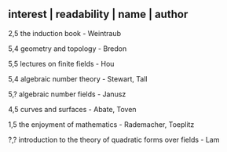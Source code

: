 
interest | readability | name | author
---------------------------------------
2,5   the induction book - Weintraub
   
5,4   geometry and topology - Bredon

5,5   lectures on finite fields - Hou

5,4   algebraic number theory - Stewart, Tall

5,?   algebraic number fields - Janusz

4,5   curves and surfaces - Abate, Toven

1,5   the enjoyment of mathematics - Rademacher, Toeplitz

?,?   introduction to the theory of quadratic forms over fields - Lam
